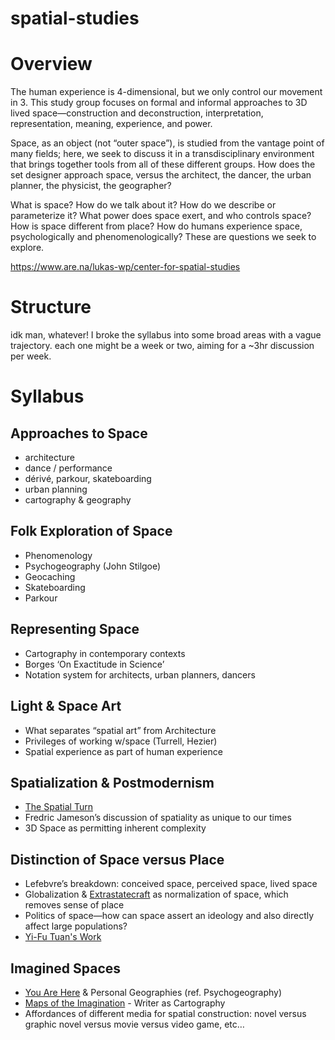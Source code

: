 # spatial-studies


# Overview

The human experience is 4-dimensional, but we only control our movement in 3. This study group focuses on formal and informal approaches to 3D lived space—construction and deconstruction, interpretation, representation, meaning, experience, and power. 

Space, as an object (not “outer space”), is studied from the vantage point of many fields; here, we seek to discuss it in a transdisciplinary environment that brings together tools from all of these different groups. How does the set designer approach space, versus the architect, the dancer, the urban planner, the physicist, the geographer? 

What is space? How do we talk about it? How do we describe or parameterize it? What power does space exert, and who controls space? How is space different from place? How do humans experience space, psychologically and phenomenologically? These are questions we seek to explore. 

https://www.are.na/lukas-wp/center-for-spatial-studies

# Structure

idk man, whatever! I broke the syllabus into some broad areas with a vague trajectory. each one might be a week or two, aiming for a ~3hr discussion per week. 

# Syllabus

## Approaches to Space
- architecture
- dance / performance
- dérivé, parkour, skateboarding
- urban planning
- cartography & geography

## Folk Exploration of Space
- Phenomenology
- Psychogeography (John Stilgoe)
- Geocaching
- Skateboarding
- Parkour

## Representing Space
- Cartography in contemporary contexts
- Borges ‘On Exactitude in Science’
- Notation system for architects, urban planners, dancers

## Light & Space Art
- What separates “spatial art” from Architecture
- Privileges of working w/space (Turrell, Hezier)
- Spatial experience as part of human experience

## Spatialization & Postmodernism
- [The Spatial Turn](http://spatial.scholarslab.org/spatial-turn/what-is-the-spatial-turn/)
- Fredric Jameson’s discussion of spatiality as unique to our times
- 3D Space as permitting inherent complexity

## Distinction of Space versus Place
- Lefebvre’s breakdown: conceived space, perceived space, lived space
- Globalization & [Extrastatecraft](http://smile.amazon.com/Extrastatecraft-Power-Infrastructure-Keller-Easterling/dp/1781685878?ie=UTF8&keywords=extrastatecraft&qid=1465441516&ref_=sr_1_1&sr=8-1) as normalization of space, which removes sense of place
- Politics of space—how can space assert an ideology and also directly affect large populations? 
- [Yi-Fu Tuan's Work](http://smile.amazon.com/gp/product/0816638772?keywords=space%20and%20place&qid=1450839133&ref_=sr_1_1&sr=8-1&sa-no-redirect=1)

## Imagined Spaces
- [You Are Here](http://smile.amazon.com/You-Are-Here-Geographies-Imagination/dp/1568984308?ie=UTF8&keywords=you%20are%20here%20book&qid=1465441223&ref_=sr_1_4&sr=8-4) & Personal Geographies (ref. Psychogeography)
- [Maps of the Imagination](https://books.google.com/books/about/Maps_of_the_Imagination.html?id=jlFoAAAAMAAJ) - Writer as Cartography
- Affordances of different media for spatial construction: novel versus graphic novel versus movie versus video game, etc…